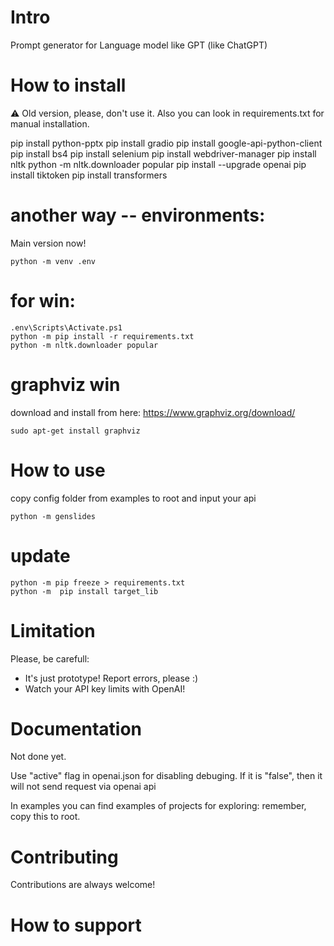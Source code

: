 # Intro

Prompt generator for Language model like GPT (like ChatGPT)

# How to install

⚠️ Old version, please, don't use it. Also you can look in requirements.txt for manual installation.

pip install python-pptx
pip install gradio
pip install google-api-python-client
pip install bs4
pip install selenium 
pip install webdriver-manager
pip install nltk
python -m nltk.downloader popular
pip install --upgrade openai
pip install tiktoken
pip install transformers

# another way -- environments:

Main version now!

```shell
python -m venv .env
```

# for win:

```shell
.env\Scripts\Activate.ps1
python -m pip install -r requirements.txt
python -m nltk.downloader popular
```

# graphviz win
download and install from here: https://www.graphviz.org/download/

```shell
sudo apt-get install graphviz
```


# How to use

copy config folder from examples to root and input your api

```shell
python -m genslides
```


# update
```shell
python -m pip freeze > requirements.txt
python -m  pip install target_lib
```
# Limitation

Please, be carefull:
- It's just prototype! Report errors, please :)
- Watch your API key limits with OpenAI!

# Documentation

Not done yet.

Use "active" flag in openai.json for disabling debuging. If it is "false", then it will not send request via openai api

In examples you can find examples of projects for exploring: remember, copy this to root.

# Contributing 

Contributions are always welcome!


# How to support


